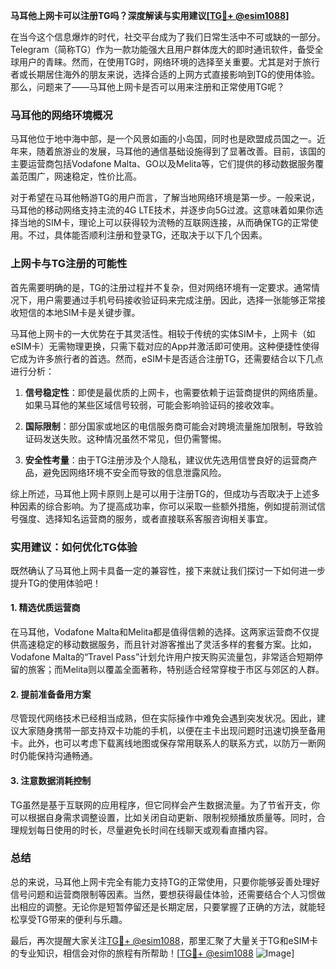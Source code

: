 **马耳他上网卡可以注册TG吗？深度解读与实用建议[[TG💪+ @esim1088](https://t.me/s/esim1088)]**

在当今这个信息爆炸的时代，社交平台成为了我们日常生活中不可或缺的一部分。Telegram（简称TG）作为一款功能强大且用户群体庞大的即时通讯软件，备受全球用户的青睐。然而，在使用TG时，网络环境的选择至关重要。尤其是对于旅行者或长期居住海外的朋友来说，选择合适的上网方式直接影响到TG的使用体验。那么，问题来了——马耳他上网卡是否可以用来注册和正常使用TG呢？

### 马耳他的网络环境概况

马耳他位于地中海中部，是一个风景如画的小岛国，同时也是欧盟成员国之一。近年来，随着旅游业的发展，马耳他的通信基础设施得到了显著改善。目前，该国的主要运营商包括Vodafone Malta、GO以及Melita等，它们提供的移动数据服务覆盖范围广，网速稳定，性价比高。

对于希望在马耳他畅游TG的用户而言，了解当地网络环境是第一步。一般来说，马耳他的移动网络支持主流的4G LTE技术，并逐步向5G过渡。这意味着如果你选择当地的SIM卡，理论上可以获得较为流畅的互联网连接，从而确保TG的正常使用。不过，具体能否顺利注册和登录TG，还取决于以下几个因素。

### 上网卡与TG注册的可能性

首先需要明确的是，TG的注册过程并不复杂，但对网络环境有一定要求。通常情况下，用户需要通过手机号码接收验证码来完成注册。因此，选择一张能够正常接收短信的本地SIM卡是关键步骤。

马耳他上网卡的一大优势在于其灵活性。相较于传统的实体SIM卡，上网卡（如eSIM卡）无需物理更换，只需下载对应的App并激活即可使用。这种便捷性使得它成为许多旅行者的首选。然而，eSIM卡是否适合注册TG，还需要结合以下几点进行分析：

1. **信号稳定性**：即使是最优质的上网卡，也需要依赖于运营商提供的网络质量。如果马耳他的某些区域信号较弱，可能会影响验证码的接收效率。
   
2. **国际限制**：部分国家或地区的电信服务商可能会对跨境流量施加限制，导致验证码发送失败。这种情况虽然不常见，但仍需警惕。

3. **安全性考量**：由于TG注册涉及个人隐私，建议优先选用信誉良好的运营商产品，避免因网络环境不安全而导致的信息泄露风险。

综上所述，马耳他上网卡原则上是可以用于注册TG的，但成功与否取决于上述多种因素的综合影响。为了提高成功率，你可以采取一些额外措施，例如提前测试信号强度、选择知名运营商的服务，或者直接联系客服咨询相关事宜。

### 实用建议：如何优化TG体验

既然确认了马耳他上网卡具备一定的兼容性，接下来就让我们探讨一下如何进一步提升TG的使用体验吧！

#### 1. 精选优质运营商

在马耳他，Vodafone Malta和Melita都是值得信赖的选择。这两家运营商不仅提供高速稳定的移动数据服务，而且针对游客推出了灵活多样的套餐方案。比如，Vodafone Malta的“Travel Pass”计划允许用户按天购买流量包，非常适合短期停留的旅客；而Melita则以覆盖全面著称，特别适合经常穿梭于市区与郊区的人群。

#### 2. 提前准备备用方案

尽管现代网络技术已经相当成熟，但在实际操作中难免会遇到突发状况。因此，建议大家随身携带一部支持双卡功能的手机，以便在主卡出现问题时迅速切换至备用卡。此外，也可以考虑下载离线地图或保存常用联系人的联系方式，以防万一断网时仍能保持沟通畅通。

#### 3. 注意数据消耗控制

TG虽然是基于互联网的应用程序，但它同样会产生数据流量。为了节省开支，你可以根据自身需求调整设置，比如关闭自动更新、限制视频播放质量等。同时，合理规划每日使用的时长，尽量避免长时间在线聊天或观看直播内容。

### 总结

总的来说，马耳他上网卡完全有能力支持TG的正常使用，只要你能够妥善处理好信号问题和运营商限制等因素。当然，要想获得最佳体验，还需要结合个人习惯做出相应的调整。无论你是短暂停留还是长期定居，只要掌握了正确的方法，就能轻松享受TG带来的便利与乐趣。

最后，再次提醒大家关注[TG💪+ @esim1088](https://t.me/s/esim1088)，那里汇聚了大量关于TG和eSIM卡的专业知识，相信会对你的旅程有所帮助！[[TG💪+ @esim1088](https://t.me/s/esim1088) ![Image](https://i.postimg.cc/4NQfJmqS/Snipaste-2025-05-13-00-14-12.png)]